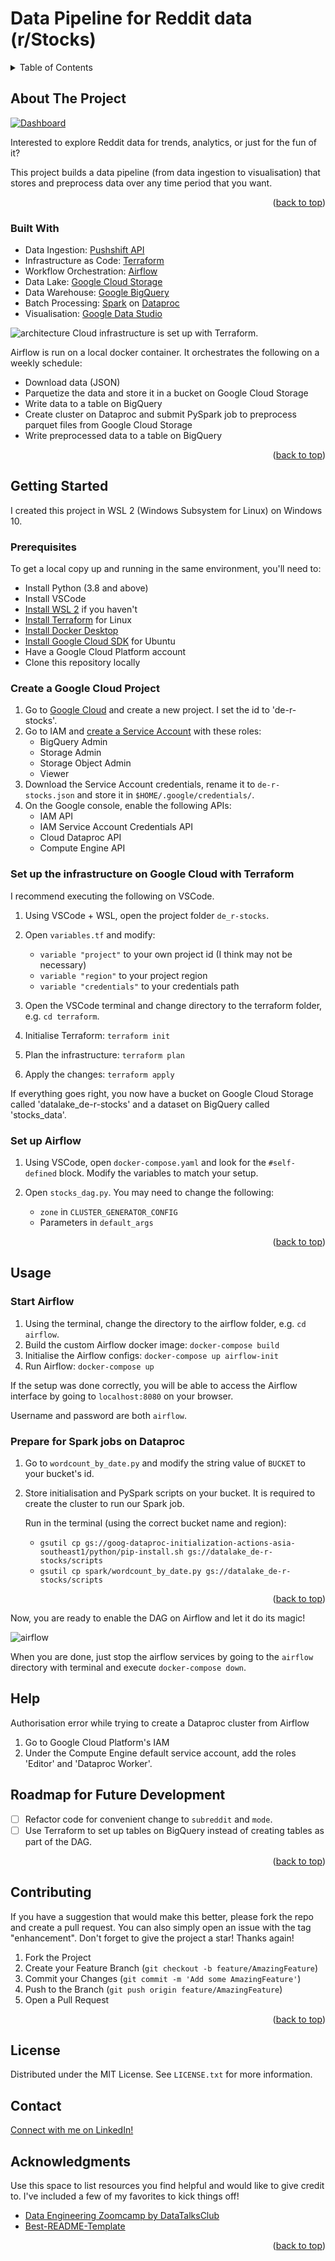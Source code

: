 <div id="top"></div>

<!-- PROJECT SHIELDS -->
<!--
*** I'm using markdown "reference style" links for readability.
*** Reference links are enclosed in brackets [ ] instead of parentheses ( ).
*** See the bottom of this document for the declaration of the reference variables
*** for contributors-url, forks-url, etc. This is an optional, concise syntax you may use.
*** https://www.markdownguide.org/basic-syntax/#reference-style-links
-->

# Data Pipeline for Reddit data (r/Stocks)
<!-- TABLE OF CONTENTS -->
<details>
  <summary>Table of Contents</summary>
  <ol>
    <li>
      <a href="#about-the-project">About The Project</a>
      <ul>
        <li><a href="#built-with">Built With</a></li>
      </ul>
    </li>
    <li>
      <a href="#getting-started">Getting Started</a>
      <ul>
        <li><a href="#prerequisites">Prerequisites</a></li>
        <li><a href="#create-a-google-cloud-project">Create a Google Cloud Project</a></li>
        <li><a href="#set-up-the-infrastructure-on-google-cloud-with-terraform">Set up the infrastructure on Google Cloud with Terraform</a></li>
        <li><a href="#set-up-airflow">Set up Airflow</a></li>
      </ul>
    </li>
    <li>
      <a href="#usage">Usage</a>
      <ul>
        <li><a href="#start-airflow">Start Airflow</a></li>
        <li><a href="#prepare-for-spark-jobs-on-dataproc">Prepare for Spark jobs on Dataproc</a></li>
      </ul>
    </li>
    <li><a href="#help">Help</a></li>
    <li><a href="#roadmap-for-future-development">Roadmap for Future Development</a></li>
    <li><a href="#contributing">Contributing</a></li>
    <li><a href="#license">License</a></li>
    <li><a href="#contact">Contact</a></li>
    <li><a href="#acknowledgments">Acknowledgments</a></li>
  </ol>
</details>

<!-- ABOUT THE PROJECT -->
## About The Project

[![Dashboard][dashboard_screenshot]](https://datastudio.google.com/s/mjIjKwWNUQU)

Interested to explore Reddit data for trends, analytics, or just for the fun of it?

This project builds a data pipeline (from data ingestion to visualisation) that stores and preprocess data over any time period that you want.

<p align="right">(<a href="#top">back to top</a>)</p>

### Built With

* Data Ingestion: [Pushshift API](https://github.com/pushshift/api)
* Infrastructure as Code: [Terraform](https://www.terraform.io/)
* Workflow Orchestration: [Airflow](https://airflow.apache.org)
* Data Lake: [Google Cloud Storage](https://cloud.google.com/storage)
* Data Warehouse: [Google BigQuery](https://cloud.google.com/bigquery)
* Batch Processing: [Spark](https://spark.apache.org/) on [Dataproc](https://cloud.google.com/dataproc)
* Visualisation: [Google Data Studio](https://datastudio.google.com/)

![architecture][architecture_diagram]
Cloud infrastructure is set up with Terraform.

Airflow is run on a local docker container.
It orchestrates the following on a weekly schedule:
* Download data (JSON)
* Parquetize the data and store it in a bucket on Google Cloud Storage
* Write data to a table on BigQuery
* Create cluster on Dataproc and submit PySpark job to preprocess parquet files from Google Cloud Storage
* Write preprocessed data to a table on BigQuery

<p align="right">(<a href="#top">back to top</a>)</p>

## Getting Started

I created this project in WSL 2 (Windows Subsystem for Linux) on Windows 10.

### Prerequisites

To get a local copy up and running in the same environment, you'll need to:
* Install Python (3.8 and above)
* Install VSCode
* [Install WSL 2](https://docs.microsoft.com/en-us/windows/wsl/install) if you haven't
* [Install Terraform](https://www.terraform.io/downloads) for Linux
* [Install Docker Desktop](https://docs.docker.com/desktop/windows/install/)
* [Install Google Cloud SDK](https://cloud.google.com/sdk/docs/install-sdk#deb) for Ubuntu
* Have a Google Cloud Platform account
* Clone this repository locally

### Create a Google Cloud Project
1. Go to [Google Cloud](https://console.cloud.google.com/) and create a new project. I set the id to 'de-r-stocks'.
2. Go to IAM and [create a Service Account](https://cloud.google.com/docs/authentication/getting-started#creating_a_service_account) with these roles:
    * BigQuery Admin
    * Storage Admin
    * Storage Object Admin
    * Viewer
3. Download the Service Account credentials, rename it to `de-r-stocks.json` and store it in `$HOME/.google/credentials/`.
4. On the Google console, enable the following APIs:
    * IAM API
    * IAM Service Account Credentials API
    * Cloud Dataproc API
    * Compute Engine API

### Set up the infrastructure on Google Cloud with Terraform
I recommend executing the following on VSCode.

1. Using VSCode + WSL, open the project folder `de_r-stocks`. 
2. Open `variables.tf` and modify:
    
    * `variable "project"` to your own project id (I think may not be necessary)
    * `variable "region"` to your project region
    * `variable "credentials"` to your credentials path

3. Open the VSCode terminal and change directory to the terraform folder, e.g. `cd terraform`.
4. Initialise Terraform: `terraform init`
5. Plan the infrastructure: `terraform plan`
6. Apply the changes: `terraform apply`

If everything goes right, you now have a bucket on Google Cloud Storage called 'datalake_de-r-stocks' and a dataset on BigQuery called 'stocks_data'.

### Set up Airflow
1. Using VSCode, open `docker-compose.yaml` and look for the `#self-defined` block. Modify the variables to match your setup.
2. Open `stocks_dag.py`. You may need to change the following:

    * `zone` in `CLUSTER_GENERATOR_CONFIG`
    * Parameters in `default_args`

<p align="right">(<a href="#top">back to top</a>)</p>

## Usage

### Start Airflow
1. Using the terminal, change the directory to the airflow folder, e.g. `cd airflow`.
2. Build the custom Airflow docker image: `docker-compose build`
3. Initialise the Airflow configs: `docker-compose up airflow-init`
4. Run Airflow: `docker-compose up`

If the setup was done correctly, you will be able to access the Airflow interface by going to `localhost:8080` on your browser.

Username and password are both `airflow`.

### Prepare for Spark jobs on Dataproc
1. Go to `wordcount_by_date.py` and modify the string value of `BUCKET` to your bucket's id.
2. Store initialisation and PySpark scripts on your bucket. It is required to create the cluster to run our Spark job.
    
    Run in the terminal (using the correct bucket name and region):
    * `gsutil cp gs://goog-dataproc-initialization-actions-asia-southeast1/python/pip-install.sh gs://datalake_de-r-stocks/scripts`
    * `gsutil cp spark/wordcount_by_date.py gs://datalake_de-r-stocks/scripts`

<p align="right">(<a href="#top">back to top</a>)</p>

Now, you are ready to enable the DAG on Airflow and let it do its magic!

![airflow][airflow_screenshot]

When you are done, just stop the airflow services by going to the `airflow` directory with terminal and execute `docker-compose down`.

## Help

Authorisation error while trying to create a Dataproc cluster from Airflow
  1. Go to Google Cloud Platform's IAM
  2. Under the Compute Engine default service account, add the roles 'Editor' and 'Dataproc Worker'.

## Roadmap for Future Development

- [ ] Refactor code for convenient change to `subreddit` and `mode`.
- [ ] Use Terraform to set up tables on BigQuery instead of creating tables as part of the DAG.

<p align="right">(<a href="#top">back to top</a>)</p>

## Contributing

If you have a suggestion that would make this better, please fork the repo and create a pull request. You can also simply open an issue with the tag "enhancement".
Don't forget to give the project a star! Thanks again!

1. Fork the Project
2. Create your Feature Branch (`git checkout -b feature/AmazingFeature`)
3. Commit your Changes (`git commit -m 'Add some AmazingFeature'`)
4. Push to the Branch (`git push origin feature/AmazingFeature`)
5. Open a Pull Request

<p align="right">(<a href="#top">back to top</a>)</p>

## License

Distributed under the MIT License. See `LICENSE.txt` for more information.

## Contact

[Connect with me on LinkedIn!](https://www.linkedin.com/in/zacharytancs/)

## Acknowledgments

Use this space to list resources you find helpful and would like to give credit to. I've included a few of my favorites to kick things off!

* [Data Engineering Zoomcamp by DataTalksClub](https://github.com/DataTalksClub/data-engineering-zoomcamp)
* [Best-README-Template](https://github.com/othneildrew/Best-README-Template)

<p align="right">(<a href="#top">back to top</a>)</p>

<!-- MARKDOWN LINKS & IMAGES -->
<!-- https://www.markdownguide.org/basic-syntax/#reference-style-links -->
[dashboard_screenshot]: images/dashboard.png
[architecture_diagram]: images/architecture.png
[airflow_screenshot]: images/airflow.png
